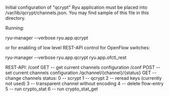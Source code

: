 Initial configuration of "qcrypt" Ryu application must be placed into /var/lib/qcrypt/channels.json. You may find sample of this file in this directory.

Running:

ryu-manager --verbose ryu.app.qcrypt

or for enabling of low level REST-API control for OpenFlow switches:

ryu-manager --verbose ryu.app.qcrypt ryu.app.ofctl_rest

REST-API:
/conf GET -- get current channels configuration
/conf POST -- set current channels configuration
/qchannel/{channel}/{status} GET -- change channels status:
 0 -- scrypt
 1 -- qcrypt
 2 -- reread keys (currently not used)
 3 -- transparent channel without encoding
 4 -- delete flow-entry
 5 -- run crypto_stat
 6 -- run crypto_stat_get
